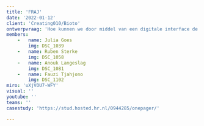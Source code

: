 ```yaml
---
title: 'FRAJ'
date: '2022-01-12'
client: 'Creating010/Bioto'
ontwerpvraag: 'Hoe kunnen we door middel van een digitale interface de potentie van Bioto omzetten in een wederkerig systeem waar mens, plant, dier en de stad als biotoop lerend met elkaar informatie uitwisselen?'
members:
    -   name: Julia Goes
        img: DSC_1039
    -   name: Ruben Sterke
        img: DSC_1058
    -   name: Anouk Langeslag
        img: DSC_1081
    -   name: Fauzi Tjahjono
        img: DSC_1102
miro: 'uXjVOU7-WFY'
visual: ''
youtube: ''
teams: ''
casestudy: 'https://stud.hosted.hr.nl/0944285/onepager/'

---
```



 

